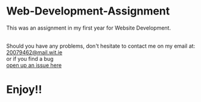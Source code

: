 # Web-Development-Assignment
This was an assignment in my first year for Website Development.






<br> Should you have any problems, don't hesitate to contact me on my email at:</br> [20079462@mail.wit.ie](mailto:20079462@mail.wit.ie)
<br>or if you find a bug </br>[open up an issue here](https://github.com/EazyRob97/Web-Development-Assignment/issues)

# Enjoy!!
